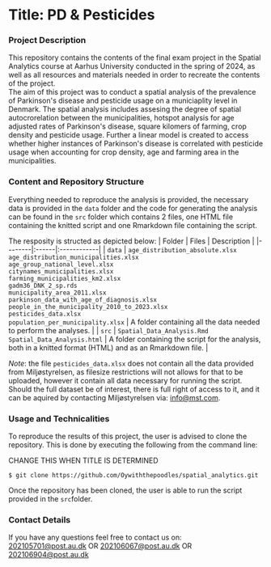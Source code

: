 # Title: PD & Pesticides

### Project Description <br>
This repository contains the contents of the final exam project in the Spatial Analytics course at Aarhus University conducted in the spring of 2024, as well as all resources and materials needed in order to recreate the contents of the project. <br>
The aim of this project was to conduct a spatial analysis of the prevalence of Parkinson's disease and pesticide usage on a municiaplity level in Denmark. The spatial analysis includes assesing the degree of spatial autocrorelation between the municipalities, hotspot analysis for age adjusted rates of Parkinson's disease, square kilomers of farming, crop density and pesticide usage. Further a linear model is created to access whether higher instances of Parkinson's disease is correlated with pesticide usage when accounting for crop density, age and farming area in the municipalities.


### Content and Repository Structure <br>
Everything needed to reproduce the analysis is provided, the necessary data is provided in the ```data``` folder and the code for generating the analysis can be found in the ```src```  folder which contains 2 files, one HTML file containing the knitted script and one Rmarkdown file containing the script. <br>

The resposity is structed as depicted below:
| Folder | Files | Description |
|--------|:------|:------------|
| ```data``` | ```age_distribution_absolute.xlsx```<br>```age_distribution_municipalities.xlsx```<br>```age_group_national_level.xlsx```<br>```citynames_municipalities.xlsx```<br>```farming_municipalities_km2.xlsx```<br>```gadm36_DNK_2_sp.rds```<br>```municipality_area_2011.xlsx```<br>```parkinson_data_with_age_of_diagnosis.xlsx```<br>```people_in_the_municipality_2010_to_2023.xlsx```<br>```pesticides_data.xlsx```<br>```population_per_municipality.xlsx``` | A folder containing all the data needed to perform the analyses. |
| ```src``` | ```Spatial_Data_Analysis.Rmd```<br>```Spatial_Data_Analysis.html``` | A folder containing  the script for the analysis, both in a knitted format (HTML) and as an Rmarkdown file. |

*Note*: the file ```pesticides_data.xlsx``` does not contain all the data provided from Miljøstyrelsen, as filesize restrictions will not allows for that to be uploaded, however it contain all data necessary for running the script. Should the full dataset be of interest, there is full right of access to it, and it can be aquired by contacting Miljøstyrelsen via: info@mst.com.

### Usage and Technicalities <br>
To reproduce the results of this project, the user is advised to clone the repository. This is done by executing the following from the command line: 

CHANGE THIS WHEN TITLE IS DETERMINED
```
$ git clone https://github.com/Oywiththepoodles/spatial_analytics.git
```

Once the repository has been cloned, the user is able to run the script provided in the ```src```folder. 

### Contact Details <br>
If you have any questions feel free to contact us on: <br> 
[202105701@post.au.dk](202105701@post.au.dk) OR [202106067@post.au.dk](202106067@post.au.dk) OR [202106904@post.au.dk](202106904@post.au.dk)
